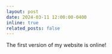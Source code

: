 ```yaml
---
layout: post
date: 2024-03-11 12:00:00-0400
inline: true
related_posts: false
---
```


The first version of my website is online!
